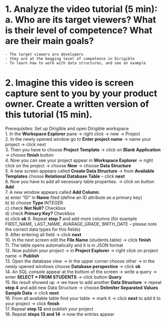 # 1.	Analyze the video tutorial (5 min): a. Who are its target viewers? What is their level of competence? What are their main goals?  
	- The target viewers are developers  
	- they are at the begging level of competence in Dirigible  
	- To learn how to work with data structures, and see an example  
# 2.	Imagine this video is screen capture sent to you by your product owner. Create a written version of this tutorial (15 min). 
Prerequisites: Set up Dirigible and open Dirigible workspace  
	1.	In the **Workspace Explorer** pane -> right click -> new -> Project  
	2.	In the newly opened window go to **Enter project name** -> name your project -> click next  
	3.	Then you have to choose **Project Template** -> click on **Blank Application** -> choose **finish** button  
	4.	Now you can see your project appear in **Workspace Explorer** -> right click on the project -> choose **New** -> choose **Data Structure**  
	5.	A new screen appears called **Create Data Structure** -> from **Available Templates** choose **Relational Database Table** – click **next**  
	6.	Now you have to add all necessary table properties. -> click on button **Add**  
	7.	A new window appears called **Add Column**:  
		a)	enter “ID” in **Name** filed (define an ID attribute as a primary key)  
		b)	b) choose **Type** INTEGER  
		c)	check **Not Null?** Checkbox  
		d)	check **Primary Key?** Checkbox  
		e)	click **ok** 
	8.	Repeat **step 7** and add more columns (for example FIRST_NAME, LAST_NAME, AVARAGE_GRADE, BIRTH_DATE – please note the correct data types for this fields)  
	9.	After entering all field -> click **next**  
	10.	In the next screen edit the **File Name** (students.table) -> click **finish**  
	11.	The table opens automatically and it is in JSON format  
	12.	Now publish your project -> in **Project Explorer** -> right click on project name -> **Publish**  
	13.	Open the database view -> in the upper corner choose other -> in the newly opened windows choose **Database perspective** -> click **ok**  
	14.	An SQL console appear at the bottom of the screen -> write a query -> enter **SELECT * FROM STUDENTS** -> click button **Query**  
	15.	No result showed up -> we have to add another **Data Structure** -> repeat **step 4** and add new Data Structure -> choose **Delimiter Separated Values Sample Data** -> click **next**  
	16.	From all available table find your table -> mark it -> click **next** to add it to your project -> click **finish**  
	17.	Repeat **step 12** and publish your project  
	18.	Repeat **steps 13 and 14** -> now the entries appear  
